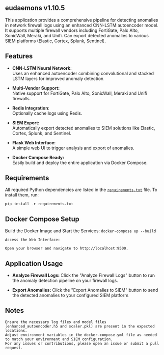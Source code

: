 ## eudaemons v1.10.5

This application provides a comprehensive pipeline for detecting anomalies in network firewall logs using an enhanced CNN-LSTM autoencoder model. It supports multiple firewall vendors including FortiGate, Palo Alto, SonicWall, Meraki, and Unifi. Can export detected anomalies to various SIEM platforms (Elastic, Cortex, Splunk, Sentinel).

## Features

- **CNN-LSTM Neural Network:**  
  Uses an enhanced autoencoder combining convolutional and stacked LSTM layers for improved anomaly detection.

- **Multi-Vendor Support:**  
  Native support for FortiGate, Palo Alto, SonicWall, Meraki and Unifi firewalls.

- **Redis Integration:**  
  Optionally cache logs using Redis.

- **SIEM Export:**  
  Automatically export detected anomalies to SIEM solutions like Elastic, Cortex, Splunk, and Sentinel.

- **Flask Web Interface:**  
  A simple web UI to trigger analysis and export of anomalies.

- **Docker Compose Ready:**  
  Easily build and deploy the entire application via Docker Compose.

## Requirements

All required Python dependencies are listed in the [`requirements.txt`](./requirements.txt) file. To install them, run:

`pip install -r requirements.txt`

## Docker Compose Setup

Build the Docker Image and Start the Services:
    `docker-compose up --build`
    
    Access the Web Interface:
    
    Open your browser and navigate to http://localhost:9500.

## Application Usage

-    **Analyze Firewall Logs:**
    Click the "Analyze Firewall Logs" button to run the anomaly detection pipeline on your firewall logs.

-    **Export Anomalies:**
    Click the "Export Anomalies to SIEM" button to send the detected anomalies to your configured SIEM platform.


## Notes

    Ensure the necessary log files and model files (enhanced_autoencoder.h5 and scaler.pkl) are present in the expected locations.
    Adjust environment variables in the docker-compose.yml file as needed to match your environment and SIEM configuration.
    For any issues or contributions, please open an issue or submit a pull request.
